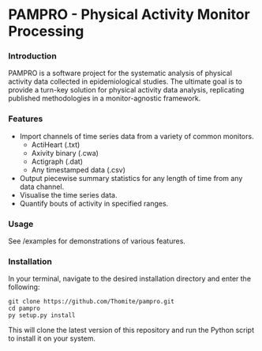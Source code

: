 # PAMPRO - Physical Activity Monitor Processing

### Introduction

PAMPRO is a software project for the systematic analysis of physical activity data collected in epidemiological studies. The ultimate goal is to provide a turn-key solution for physical activity data analysis, replicating published methodologies in a monitor-agnostic framework.


### Features

* Import channels of time series data from a variety of common monitors. 
	* ActiHeart (.txt)
	* Axivity binary (.cwa)
	* Actigraph (.dat) 
	* Any timestamped data (.csv)
* Output piecewise summary statistics for any length of time from any data channel.
* Visualise the time series data.
* Quantify bouts of activity in specified ranges.


### Usage

See /examples for demonstrations of various features.


### Installation

In your terminal, navigate to the desired installation directory and enter the following:

```
git clone https://github.com/Thomite/pampro.git
cd pampro
py setup.py install
```

This will clone the latest version of this repository and run the Python script to install it on your system.